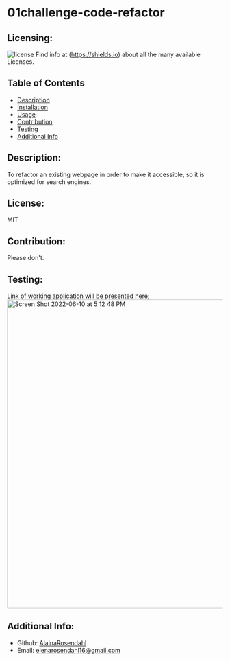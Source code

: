 # 01challenge-code-refactor
  ## Licensing:
  ![license](https://img.shields.io/badge/license-MIT-blue)
  Find info at (https://shields.io) about all the many available Licenses.
  ## Table of Contents 
  - [Description](#description)
  - [Installation](#installation)
  - [Usage](#usage)
  - [Contribution](#contribution)
  - [Testing](#testing)
  - [Additional Info](#additional-info)
  ## Description:
  To refactor an existing webpage in order to make it accessible, so it is optimized for search engines.
  ## License:
  MIT
  ## Contribution:
  Please don't.
  ## Testing:
  Link of working application will be presented here;
  <img width="720" alt="Screen Shot 2022-06-10 at 5 12 48 PM" src="https://user-images.githubusercontent.com/101417047/173157460-185325fc-b700-4a55-b305-a3c545385ced.png">

  ## Additional Info:
  - Github: [AlainaRosendahl](https://github.com/AlainaRosendahl)
  - Email: elenarosendahl16@gmail.com 
